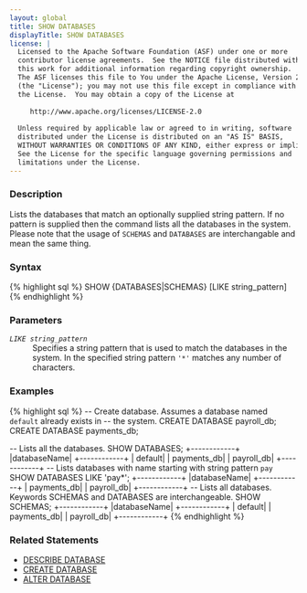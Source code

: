 ```yaml
---
layout: global
title: SHOW DATABASES
displayTitle: SHOW DATABASES
license: |
  Licensed to the Apache Software Foundation (ASF) under one or more
  contributor license agreements.  See the NOTICE file distributed with
  this work for additional information regarding copyright ownership.
  The ASF licenses this file to You under the Apache License, Version 2.0
  (the "License"); you may not use this file except in compliance with
  the License.  You may obtain a copy of the License at
 
     http://www.apache.org/licenses/LICENSE-2.0
 
  Unless required by applicable law or agreed to in writing, software
  distributed under the License is distributed on an "AS IS" BASIS,
  WITHOUT WARRANTIES OR CONDITIONS OF ANY KIND, either express or implied.
  See the License for the specific language governing permissions and
  limitations under the License.
---
```


### Description
Lists the databases that match an optionally supplied string pattern. If no
pattern is supplied then the command lists all the databases in the system.
Please note that the usage of `SCHEMAS` and `DATABASES` are interchangable
and mean the same thing.

### Syntax
{% highlight sql %}
SHOW {DATABASES|SCHEMAS} [LIKE string_pattern]
{% endhighlight %}

### Parameters
<dl>
  <dt><code><em>LIKE string_pattern</em></code></dt>
  <dd>
    Specifies a string pattern that is used to match the databases in the system. In 
    the specified string pattern <code>'*'</code> matches any number of characters.
  </dd>
</dl>

### Examples
{% highlight sql %}
-- Create database. Assumes a database named `default` already exists in
-- the system. 
CREATE DATABASE payroll_db;
CREATE DATABASE payments_db;

-- Lists all the databases. 
SHOW DATABASES;
  +------------+
  |databaseName|
  +------------+
  |     default|
  | payments_db|
  |  payroll_db|
  +------------+
-- Lists databases with name starting with string pattern `pay`
SHOW DATABASES LIKE 'pay*';
  +------------+
  |databaseName|
  +------------+
  | payments_db|
  |  payroll_db|
  +------------+
-- Lists all databases. Keywords SCHEMAS and DATABASES are interchangeable. 
SHOW SCHEMAS;
  +------------+
  |databaseName|
  +------------+
  |     default|
  | payments_db|
  |  payroll_db|
  +------------+
{% endhighlight %}
### Related Statements
- [DESCRIBE DATABASE](sql-ref-syntax-aux-describe-databases.html)
- [CREATE DATABASE](sql-ref-syntax-ddl-create-database.html)
- [ALTER DATABASE](sql-ref-syntax-ddl-alter-database.html)
